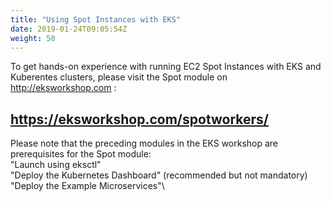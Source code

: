 ```yaml
---
title: "Using Spot Instances with EKS"
date: 2019-01-24T09:05:54Z
weight: 50
---
```


To get hands-on experience with running EC2 Spot Instances with EKS and Kuberentes clusters, please visit the Spot module on http://eksworkshop.com : 
## https://eksworkshop.com/spotworkers/ 


Please note that the preceding modules in the EKS workshop are prerequisites for the Spot module:\
"Launch using eksctl"\
"Deploy the Kubernetes Dashboard" (recommended but not mandatory)\
"Deploy the Example Microservices"\